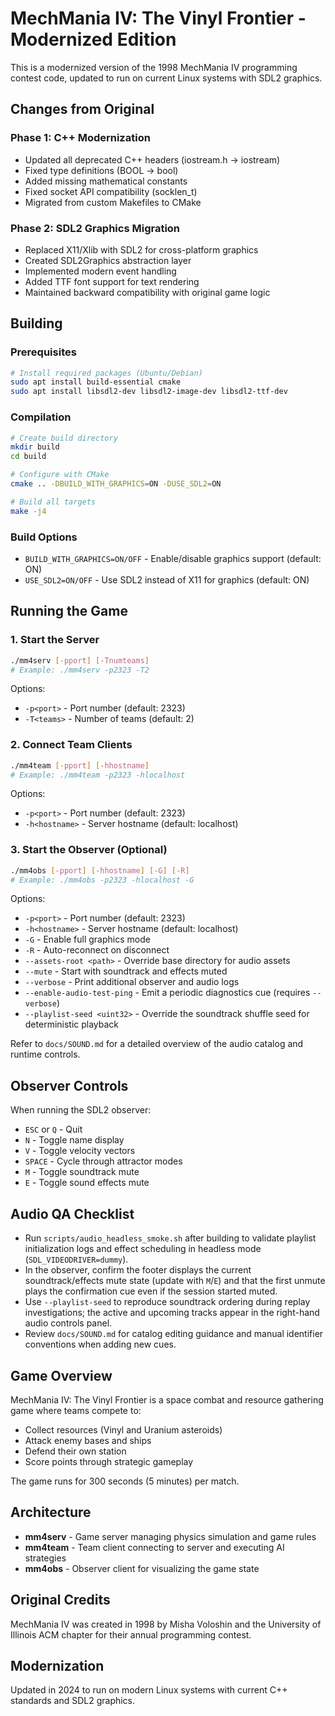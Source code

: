 # MechMania IV: The Vinyl Frontier - Modernized Edition

This is a modernized version of the 1998 MechMania IV programming contest code, updated to run on current Linux systems with SDL2 graphics.

## Changes from Original

### Phase 1: C++ Modernization
- Updated all deprecated C++ headers (iostream.h → iostream)
- Fixed type definitions (BOOL → bool)
- Added missing mathematical constants
- Fixed socket API compatibility (socklen_t)
- Migrated from custom Makefiles to CMake

### Phase 2: SDL2 Graphics Migration
- Replaced X11/Xlib with SDL2 for cross-platform graphics
- Created SDL2Graphics abstraction layer
- Implemented modern event handling
- Added TTF font support for text rendering
- Maintained backward compatibility with original game logic

## Building

### Prerequisites

```bash
# Install required packages (Ubuntu/Debian)
sudo apt install build-essential cmake
sudo apt install libsdl2-dev libsdl2-image-dev libsdl2-ttf-dev
```

### Compilation

```bash
# Create build directory
mkdir build
cd build

# Configure with CMake
cmake .. -DBUILD_WITH_GRAPHICS=ON -DUSE_SDL2=ON

# Build all targets
make -j4
```

### Build Options

- `BUILD_WITH_GRAPHICS=ON/OFF` - Enable/disable graphics support (default: ON)
- `USE_SDL2=ON/OFF` - Use SDL2 instead of X11 for graphics (default: ON)

## Running the Game

### 1. Start the Server

```bash
./mm4serv [-pport] [-Tnumteams]
# Example: ./mm4serv -p2323 -T2
```

Options:
- `-p<port>` - Port number (default: 2323)
- `-T<teams>` - Number of teams (default: 2)

### 2. Connect Team Clients

```bash
./mm4team [-pport] [-hhostname]
# Example: ./mm4team -p2323 -hlocalhost
```

Options:
- `-p<port>` - Port number (default: 2323)
- `-h<hostname>` - Server hostname (default: localhost)

### 3. Start the Observer (Optional)

```bash
./mm4obs [-pport] [-hhostname] [-G] [-R]
# Example: ./mm4obs -p2323 -hlocalhost -G
```

Options:
- `-p<port>` - Port number (default: 2323)
- `-h<hostname>` - Server hostname (default: localhost)
- `-G` - Enable full graphics mode
- `-R` - Auto-reconnect on disconnect
- `--assets-root <path>` - Override base directory for audio assets
- `--mute` - Start with soundtrack and effects muted
- `--verbose` - Print additional observer and audio logs
- `--enable-audio-test-ping` - Emit a periodic diagnostics cue (requires `--verbose`)
- `--playlist-seed <uint32>` - Override the soundtrack shuffle seed for deterministic playback

Refer to `docs/SOUND.md` for a detailed overview of the audio catalog and runtime controls.

## Observer Controls

When running the SDL2 observer:
- `ESC` or `Q` - Quit
- `N` - Toggle name display
- `V` - Toggle velocity vectors
- `SPACE` - Cycle through attractor modes
- `M` - Toggle soundtrack mute
- `E` - Toggle sound effects mute

## Audio QA Checklist

- Run `scripts/audio_headless_smoke.sh` after building to validate playlist initialization logs and effect scheduling in headless mode (`SDL_VIDEODRIVER=dummy`).
- In the observer, confirm the footer displays the current soundtrack/effects mute state (update with `M`/`E`) and that the first unmute plays the confirmation cue even if the session started muted.
- Use `--playlist-seed` to reproduce soundtrack ordering during replay investigations; the active and upcoming tracks appear in the right-hand audio controls panel.
- Review `docs/SOUND.md` for catalog editing guidance and manual identifier conventions when adding new cues.

## Game Overview

MechMania IV: The Vinyl Frontier is a space combat and resource gathering game where teams compete to:
- Collect resources (Vinyl and Uranium asteroids)
- Attack enemy bases and ships
- Defend their own station
- Score points through strategic gameplay

The game runs for 300 seconds (5 minutes) per match.

## Architecture

- **mm4serv** - Game server managing physics simulation and game rules
- **mm4team** - Team client connecting to server and executing AI strategies
- **mm4obs** - Observer client for visualizing the game state

## Original Credits

MechMania IV was created in 1998 by Misha Voloshin and the University of Illinois ACM chapter for their annual programming contest.

## Modernization

Updated in 2024 to run on modern Linux systems with current C++ standards and SDL2 graphics.
